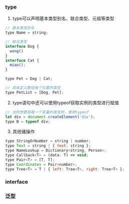 ### type

1. type可以声明基本类型别名、联合类型、元祖等类型
```js
// 基本类型别名
type Name = string;

// 联合类型
interface Dog {
  wong()
}
interface Cat {
  miao();
}

type Pet = Dog | Cat;

// 具体定义数组每个位置的类型
type PetList = [Dog, Pet];

```

2. type语句中还可以使用typeof获取实例的类型进行赋值
```js
// 当你想要获取一个变量的类型时，使用typeof
let div = document.createElement('div');
type B = typeof div;
```  

3. 其他骚操作
```js
type StringOrNumber = string | number;
type Text = string | { text: string };
type NameLookup = Dictionary<string, Person>;
type Callback<T> = (data: T) => void;
type Pair<T> = [T, T];
type Coordinates = Pair<number>;
type Tree<T> = T | { left: Tree<T>, right: Tree<T> };
```

### interface

### 泛型